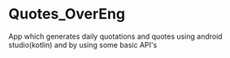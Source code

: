 # Quotes_OverEng
App which generates daily quotations and quotes using android studio(kotlin) and by using some basic API's 
